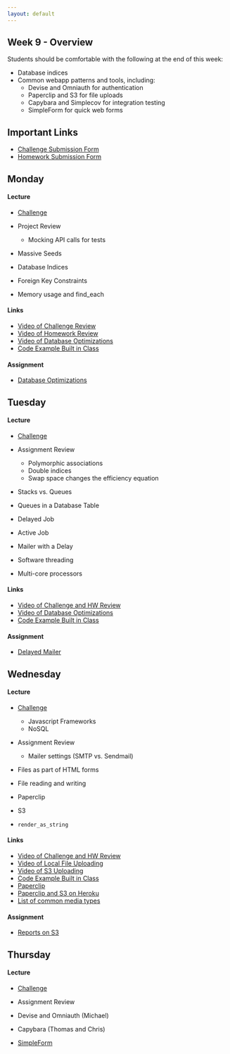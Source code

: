 ```yaml
---
layout: default
---
```


## Week 9 - Overview

Students should be comfortable with the following at the end of this week:

* Database indices
* Common webapp patterns and tools, including:
  * Devise and Omniauth for authentication
  * Paperclip and S3 for file uploads
  * Capybara and Simplecov for integration testing
  * SimpleForm for quick web forms

## Important Links

* [Challenge Submission Form](http://goo.gl/forms/fpcxQCtEqs)
* [Homework Submission Form](https://docs.google.com/forms/d/1lddv00AYx4z9ugJBYv1v2RG_JuMUpWEYPYjQGdCVdgQ/viewform?c=0&w=1)


## Monday

#### Lecture

* [Challenge](https://github.com/masonfmatthews/rails_assignments/blob/master/challenges/discuss_ruby.md)
* Project Review
  * Mocking API calls for tests

* Massive Seeds
* Database Indices
* Foreign Key Constraints
* Memory usage and find_each

#### Links

* [Video of Challenge Review](http://youtu.be/TWh8Ry4OQZc)
* [Video of Homework Review](https://www.youtube.com/watch?v=jlJnz0haP-s)
* [Video of Database Optimizations](http://youtu.be/MfY1mBw0OQU)
* [Code Example Built in Class](https://github.com/tiyd-rails-2015-01/tons_of_students_example)

#### Assignment

* [Database Optimizations](https://github.com/tiyd-rails-2015-01/database_optimizations)


## Tuesday

#### Lecture

* [Challenge](https://github.com/masonfmatthews/rails_assignments/blob/master/challenges/discuss_rails.md)
* Assignment Review
  * Polymorphic associations
  * Double indices
  * Swap space changes the efficiency equation

* Stacks vs. Queues
* Queues in a Database Table
* Delayed Job
* Active Job
* Mailer with a Delay
* Software threading
* Multi-core processors

#### Links

* [Video of Challenge and HW Review](https://www.youtube.com/watch?v=wla10CPMTUg)
* [Video of Database Optimizations](https://www.youtube.com/watch?v=sPkraiw-IOI)
* [Code Example Built in Class](https://github.com/tiyd-rails-2015-01/mailer_example)

#### Assignment

* [Delayed Mailer](https://github.com/tiyd-rails-2015-01/delayed_mailer)


## Wednesday

#### Lecture

* [Challenge](https://github.com/masonfmatthews/rails_assignments/blob/master/challenges/discuss_supporting_technologies.md)
  * Javascript Frameworks
  * NoSQL
* Assignment Review
  * Mailer settings (SMTP vs. Sendmail)

* Files as part of HTML forms
* File reading and writing
* Paperclip
* S3
* `render_as_string`

#### Links

* [Video of Challenge and HW Review](http://youtu.be/X-mKXOMm2hU)
* [Video of Local File Uploading](http://youtu.be/zQNPnmsRxGM)
* [Video of S3 Uploading](http://youtu.be/bAeGKJ-Wl4g)
* [Code Example Built in Class](https://github.com/tiyd-rails-2015-01/s3_example)
* [Paperclip](https://github.com/thoughtbot/paperclip)
* [Paperclip and S3 on Heroku](https://devcenter.heroku.com/articles/paperclip-s3)
* [List of common media types](http://en.wikipedia.org/wiki/Internet_media_type#List_of_common_media_types)

#### Assignment

* [Reports on S3](https://github.com/tiyd-rails-2015-01/reports_on_s3)


## Thursday

#### Lecture

* [Challenge](https://github.com/masonfmatthews/rails_assignments/blob/master/challenges/discuss_development.md)
* Assignment Review

* Devise and Omniauth (Michael)
* Capybara (Thomas and Chris)
* [SimpleForm](https://github.com/plataformatec/simple_form)
